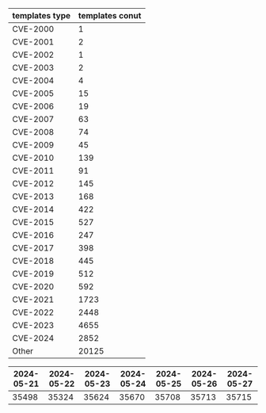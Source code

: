 | templates type | templates conut | 
| --- | --- | 
| CVE-2000 | 1 |
| CVE-2001 | 2 |
| CVE-2002 | 1 |
| CVE-2003 | 2 |
| CVE-2004 | 4 |
| CVE-2005 | 15 |
| CVE-2006 | 19 |
| CVE-2007 | 63 |
| CVE-2008 | 74 |
| CVE-2009 | 45 |
| CVE-2010 | 139 |
| CVE-2011 | 91 |
| CVE-2012 | 145 |
| CVE-2013 | 168 |
| CVE-2014 | 422 |
| CVE-2015 | 527 |
| CVE-2016 | 247 |
| CVE-2017 | 398 |
| CVE-2018 | 445 |
| CVE-2019 | 512 |
| CVE-2020 | 592 |
| CVE-2021 | 1723 |
| CVE-2022 | 2448 |
| CVE-2023 | 4655 |
| CVE-2024 | 2852 |
| Other | 20125 |


|2024-05-21 | 2024-05-22 | 2024-05-23 | 2024-05-24 | 2024-05-25 | 2024-05-26 | 2024-05-27|
|--- | ------ | ------ | ------ | ------ | ------ | ---|
|35498 | 35324 | 35624 | 35670 | 35708 | 35713 | 35715|
